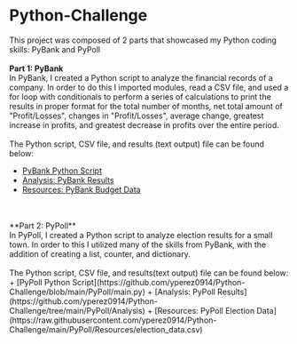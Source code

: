 # Python-Challenge
This project was composed of 2 parts that showcased my Python coding skills: PyBank and PyPoll <br>
<br>
**Part 1: PyBank**<br>
In PyBank, I created a Python script to analyze the financial records of a company. In order to do this I imported modules, read a CSV file, and used a for loop with conditionals to perform a series of calculations to print the results in proper format for the total number of months, net total amount of "Profit/Losses", changes in "Profit/Losses", average change, greatest increase in profits, and greatest decrease in profits over the entire period. <br>
<br>
The Python script, CSV file, and results (text output) file can be found below:<br>
+ [PyBank Python Script](https://github.com/yperez0914/Python-Challenge/blob/main/PyBank/main.py)
+ [Analysis: PyBank Results](https://github.com/yperez0914/Python-Challenge/tree/main/PyBank/Analysis)
+ [Resources: PyBank Budget Data](https://github.com/yperez0914/Python-Challenge/blob/main/PyBank/Resources/budget_data.csv)<br>
<br>
<br>
**Part 2: PyPoll** <br>
In PyPoll, I created a Python script to analyze election results for a small town. In order to this I utilized many of the skills from PyBank, with the addition of creating a list, counter, and dictionary. <br>
<br>
The Python script, CSV file, and results(text output) file can be found below:<br>
+ [PyPoll Python Script](https://github.com/yperez0914/Python-Challenge/blob/main/PyPoll/main.py)
+ [Analysis: PyPoll Results](https://github.com/yperez0914/Python-Challenge/tree/main/PyPoll/Analysis)
+ [Resources: PyPoll Election Data](https://raw.githubusercontent.com/yperez0914/Python-Challenge/main/PyPoll/Resources/election_data.csv) <br>






